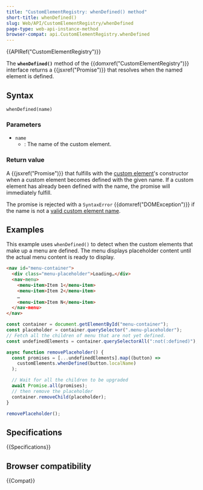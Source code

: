```yaml
---
title: "CustomElementRegistry: whenDefined() method"
short-title: whenDefined()
slug: Web/API/CustomElementRegistry/whenDefined
page-type: web-api-instance-method
browser-compat: api.CustomElementRegistry.whenDefined
---
```


{{APIRef("CustomElementRegistry")}}

The **`whenDefined()`** method of the
{{domxref("CustomElementRegistry")}} interface returns a {{jsxref("Promise")}} that
resolves when the named element is defined.

## Syntax

```js-nolint
whenDefined(name)
```

### Parameters

- `name`
  - : The name of the custom element.

### Return value

A {{jsxref("Promise")}} that fulfills with the [custom element](/en-US/docs/Web/Web_Components/Using_custom_elements)'s constructor when a custom element becomes defined with the given name. If a custom element has already been defined with the name, the promise will immediately fulfill.

The promise is rejected with a `SyntaxError` {{domxref("DOMException")}} if the name is not a [valid custom element name](https://html.spec.whatwg.org/multipage/custom-elements.html#valid-custom-element-name).

## Examples

This example uses `whenDefined()` to detect when the custom elements that
make up a menu are defined. The menu displays placeholder content until the actual menu
content is ready to display.

```html
<nav id="menu-container">
  <div class="menu-placeholder">Loading…</div>
  <nav-menu>
    <menu-item>Item 1</menu-item>
    <menu-item>Item 2</menu-item>
    …
    <menu-item>Item N</menu-item>
  </nav-menu>
</nav>
```

```js
const container = document.getElementById("menu-container");
const placeholder = container.querySelector(".menu-placeholder");
// Fetch all the children of menu that are not yet defined.
const undefinedElements = container.querySelectorAll(":not(:defined)");

async function removePlaceholder() {
  const promises = [...undefinedElements].map((button) =>
    customElements.whenDefined(button.localName)
  );

  // Wait for all the children to be upgraded
  await Promise.all(promises);
  // then remove the placeholder
  container.removeChild(placeholder);
}

removePlaceholder();
```

## Specifications

{{Specifications}}

## Browser compatibility

{{Compat}}
